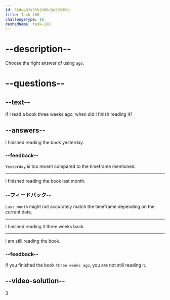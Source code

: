 ```yaml
---
id: 65daa9fa35b2dd6c6e29636d
title: Task 100
challengeType: 19
dashedName: task-100
---
```


# --description--

Choose the right answer of using `ago`.

# --questions--

## --text--

If I read a book three weeks ago, when did I finish reading it?

## --answers--

I finished reading the book yesterday.

### --feedback--

`Yesterday` is too recent compared to the timeframe mentioned.

---

I finished reading the book last month.

### --フィードバック--

`Last month` might not accurately match the timeframe depending on the current date.

---

I finished reading it three weeks back.

---

I am still reading the book.

### --feedback--

If you finished the book `three weeks ago`, you are not still reading it.

## --video-solution--

3
